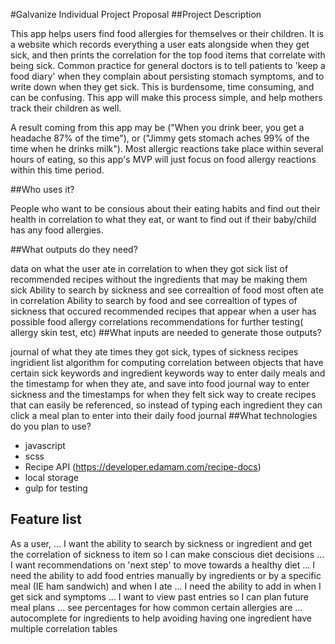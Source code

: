 #Galvanize Individual Project Proposal
##Project Description

This app helps users find food allergies for themselves or their children. It is a website which records everything a user eats alongside when they get sick, and then prints the correlation for the top food items that correlate with being sick. Common practice for general doctors is to tell patients to 'keep a food diary' when they complain about persisting stomach symptoms, and to write down when they get sick. This is burdensome, time consuming, and can be confusing. This app will make this process simple, and help mothers track their children as well.

A result coming from this app may be ("When you drink beer, you get a headache 87% of the time"), or ("Jimmy gets stomach aches 99% of the time when he drinks milk"). Most allergic reactions take place within several hours of eating, so this app's MVP will just focus on food allergy reactions within this time period.

##Who uses it?

People who want to be consious about their eating habits and find out their health in correlation to what they eat, or want to find out if their baby/child has any food allergies.

##What outputs do they need?

data on what the user ate in correlation to when they got sick
list of recommended recipes without the ingredients that may be making them sick
Ability to search by sickness and see correaltion of food most often ate in correlation
Ability to search by food and see correaltion of types of sickness that occured
recommended recipes that appear when a user has possible food allergy correlations
recommendations for further testing( allergy skin test, etc)
##What inputs are needed to generate those outputs?

journal of what they ate
times they got sick, types of sickness
recipes
ingridient list
algorithm for computing correlation between objects that have certain sick keywords and ingredient keywords
way to enter daily meals and the timestamp for when they ate, and save into food journal
way to enter sickness and the timestamps for when they felt sick
way to create recipes that can easily be referenced, so instead of typing each ingredient they can click a meal plan to enter into their daily food journal
##What technologies do you plan to use?

- javascript
- scss
- Recipe API (https://developer.edamam.com/recipe-docs)
- local storage
- gulp for testing
## Feature list
As a user, ... I want the ability to search by sickness or ingredient and get the correlation of sickness to item so I can make conscious diet decisions ... I want recommendations on 'next step' to move towards a healthy diet ... I need the ability to add food entries manually by ingredients or by a specific meal (IE ham sandwich) and when I ate ... I need the ability to add in when I get sick and symptoms ... I want to view past entries so I can plan future meal plans ... see percentages for how common certain allergies are ... autocomplete for ingredients to help avoiding having one ingredient have multiple correlation tables
